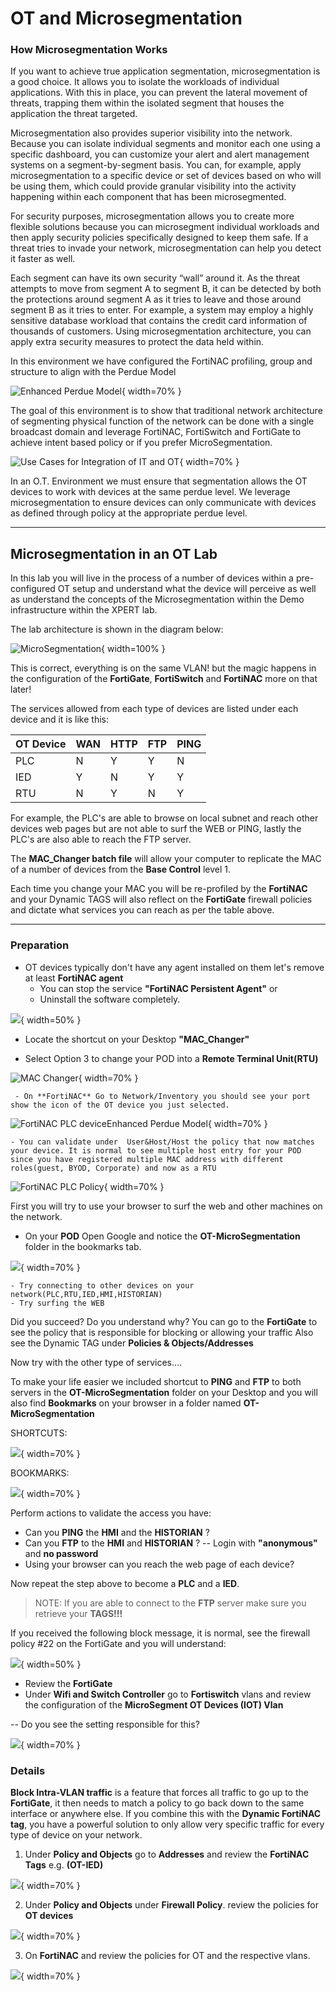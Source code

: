 # OT and Microsegmentation

### How Microsegmentation Works
If you want to achieve true application segmentation, microsegmentation is a good choice. It allows you to isolate the workloads of individual applications. With this in place, you can prevent the lateral movement of threats, trapping them within the isolated segment that houses the application the threat targeted.

Microsegmentation also provides superior visibility into the network. Because you can isolate individual segments and monitor each one using a specific dashboard, you can customize your alert and alert management systems on a segment-by-segment basis. You can, for example, apply microsegmentation to a specific device or set of devices based on who will be using them, which could provide granular visibility into the activity happening within each component that has been microsegmented.

For security purposes, microsegmentation allows you to create more flexible solutions because you can microsegment individual workloads and then apply security policies specifically designed to keep them safe. If a threat tries to invade your network, microsegmentation can help you detect it faster as well. 

Each segment can have its own security “wall” around it. As the threat attempts to move from segment A to segment B, it can be detected by both the protections around segment A as it tries to leave and those around segment B as it tries to enter. For example, a system may employ a highly sensitive database workload that contains the credit card information of thousands of customers. Using microsegmentation architecture, you can apply extra security measures to protect the data held within.

In this environment we have configured the FortiNAC profiling, group and structure to align with the Perdue Model

![Enhanced Perdue Model](./images/EnhancedPerdueModel.png){ width=70% }

The goal of this environment is to show that traditional network architecture of segmenting physical function of the network can be done with a single broadcast domain and leverage FortiNAC, FortiSwitch and FortiGate to achieve intent based policy or if you prefer MicroSegmentation.

![Use Cases for Integration of IT and OT](./images/UseCasesforintergrationofOTandIT.png){ width=70% }

In an O.T. Environment we must ensure that segmentation allows the OT devices to work with devices at the same perdue level. We leverage microsegmentation to ensure devices can only communicate with devices as defined through policy at the appropriate perdue level.

___
## Microsegmentation in an OT Lab

In this lab you will live in the process of a number of devices within a pre-configured OT setup and understand what the device will perceive as well as understand the concepts of the Microsegmentation within the Demo infrastructure within the XPERT lab.

The lab architecture is shown in the diagram below:

![MicroSegmentation](./images/ot_micro.png){ width=100% }

This is correct, everything is on the same VLAN! but the magic happens in the configuration of the **FortiGate**, **FortiSwitch** and **FortiNAC** more on that later!

The services allowed from each type of devices are listed under each device and it is like this:

| OT Device      | WAN  | HTTP  | FTP  | PING  |
| -------------- | ---- | ----- | ---- | ------ |
| PLC            |  N   |   Y   |  Y   |   N    |
| IED            |  Y   |   N   |  Y   |   Y    |
| RTU            |  N   |   Y   |  N   |   Y    |

For example, the PLC's are able to browse on local subnet and reach other devices web pages but are not able to surf the WEB or PING, lastly the PLC's are also able to reach the FTP server.

The **MAC_Changer batch file** will allow your computer to replicate the MAC of a number of devices from the **Base Control** level 1.

Each time you change your MAC you will be re-profiled by the **FortiNAC** and your Dynamic TAGS will also reflect on the **FortiGate** firewall policies and dictate what services you can reach as per the table above.

--------------   -----  ------  ----- ------  

### Preparation

- OT devices typically don't have any agent installed on them let's remove at least **FortiNAC agent**
    - You can stop the service **"FortiNAC Persistent Agent"** or
    - Uninstall the software completely.

![](images/OT_uninstallPA.png){ width=50% }

- Locate the shortcut on your Desktop **"MAC_Changer"**

- Select Option 3 to change your POD into a **Remote Terminal Unit(RTU)**

![MAC Changer](images/mac_changer.png){ width=70% }

     - On **FortiNAC** Go to Network/Inventory you should see your port show the icon of the OT device you just selected.

![FortiNAC PLC deviceEnhanced Perdue Model](./images/nac_plc.png){ width=70% }

    - You can validate under  User&Host/Host the policy that now matches your device. It is normal to see multiple host entry for your POD since you have registered multiple MAC address with different roles(guest, BYOD, Corporate) and now as a RTU

![FortiNAC PLC Policy](./images/plc_policy.png){ width=70% }

First you will try to use your browser to surf the web and other machines on the network.

- On your **POD** Open Google and notice the **OT-MicroSegmentation** folder in the bookmarks tab.

![](images/ot_shortcuts.png){ width=70% }

    - Try connecting to other devices on your network(PLC,RTU,IED,HMI,HISTORIAN)
    - Try surfing the WEB

Did you succeed? Do you understand why?
You can go to the **FortiGate** to see the policy that is responsible for blocking or allowing your traffic
Also see the Dynamic TAG under **Policies & Objects/Addresses**

Now try with the other type of services....

To make your life easier we included shortcut to **PING** and **FTP** to both servers in the **OT-MicroSegmentation** folder on your Desktop and you will also find **Bookmarks** on your browser in a folder named **OT-MicroSegmentation**

SHORTCUTS:

![](images/ot_folder.png){ width=70% }

BOOKMARKS:

![](images/ot_shortcuts.png){ width=70% }

Perform actions to validate the access you have:

- Can you **PING** the **HMI** and the **HISTORIAN** ?
- Can you **FTP** to the **HMI** and **HISTORIAN** ?
-- Login with **"anonymous"** and **no password**
- Using your browser can you reach the web page of each device?

Now repeat the step above to become a **PLC** and a **IED**.

>NOTE: If you are able to connect to the **FTP** server make sure you retrieve your **TAGS!!!**

If you received the following block message, it is normal, see the firewall policy #22 on the FortiGate and you will understand:

![](images/OT_block22.png){ width=50% }

- Review the **FortiGate**
- Under **Wifi and Switch Controller** go to **Fortiswitch** vlans and review the configuration of the **MicroSegment OT Devices (IOT) Vlan**

-- Do you see the setting responsible for this?

![](images/ot_fgtvlan.png){ width=70% }



### Details

**Block Intra-VLAN traffic** is a feature that forces all traffic to go up to the **FortiGate**, it then needs to match a policy to go back down to the same interface or anywhere else. If you combine this with the **Dynamic FortiNAC tag**, you have a powerful solution to only allow very specific traffic for every type of device on your network.

1. Under **Policy and Objects** go to **Addresses** and review the **FortiNAC Tags** e.g. **(OT-IED)**

![](images/OT_NAC_TAG.PNG){ width=70% }

2. Under **Policy and Objects** under **Firewall Policy**. review the policies for **OT devices**

![](images/OT_FW_POLICY1.PNG){ width=70% }

3. On **FortiNAC** and review the policies for OT and the respective vlans.

![](images/OT_NAC_POLICY1.PNG){ width=70% }
